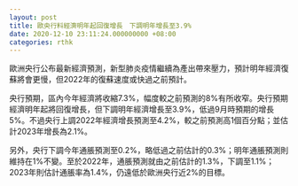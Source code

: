 ```yaml
---
layout: post
title: 歐央行料經濟明年起回復增長　下調明年增長至3.9%
date: 2020-12-10 23:11:24.000000000 +08:00
categories: rthk
---
```


歐洲央行公布最新經濟預測，新型肺炎疫情繼續為產出帶來壓力，預計明年經濟復蘇將會更慢，但2022年的復蘇速度或快過之前預計。

央行預期，區內今年經濟將收縮7.3%，幅度較之前預測的8%有所收窄。央行預期經濟明年起將回復增長，但下調明年經濟增長至3.9%，低過9月時預期的增長5%。不過央行上調2022年經濟增長預測至4.2%，較之前預測高1個百分點；並估計2023年增長為2.1%。

另外，央行下調今年通脹預測至0.2%，略低過之前估計的0.3%；明年通脹預測則維持在1%不變。至於2022年，通脹預測就由之前估計的1.3%，下調至1.1%；2023年則估計通脹率為1.4%，仍遠低於歐洲央行近2%的目標。
